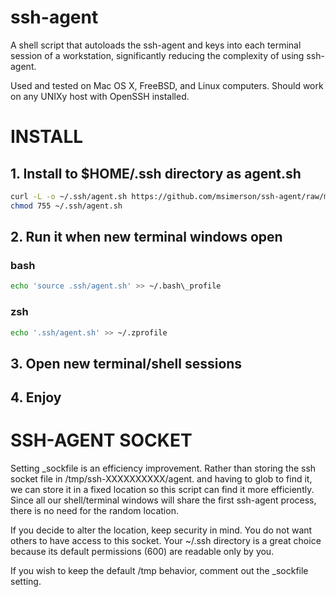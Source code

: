 # ssh-agent

A shell script that autoloads the ssh-agent and keys into each terminal session
of a workstation, significantly reducing the complexity of using ssh-agent.

Used and tested on Mac OS X, FreeBSD, and Linux computers. Should work on any
UNIXy host with OpenSSH installed.

# INSTALL

## 1. Install to $HOME/.ssh directory as agent.sh

```sh
curl -L -o ~/.ssh/agent.sh https://github.com/msimerson/ssh-agent/raw/master/agent.sh
chmod 755 ~/.ssh/agent.sh
```

## 2. Run it when new terminal windows open

### bash

```sh
echo 'source .ssh/agent.sh' >> ~/.bash\_profile
```

### zsh

```sh
echo '.ssh/agent.sh' >> ~/.zprofile
```

## 3. Open new terminal/shell sessions

## 4. Enjoy


# SSH-AGENT SOCKET

Setting \_sockfile is an efficiency improvement. Rather than storing the
ssh socket file in /tmp/ssh-XXXXXXXXXX/agent.<ppid> and having to glob
to find it, we can store it in a fixed location so this script can find
it more efficiently. Since all our shell/terminal windows will share the
first ssh-agent process, there is no need for the random location.

If you decide to alter the location, keep security in mind. You do not want
others to have access to this socket. Your ~/.ssh directory is a great
choice because its default permissions (600) are readable only by you.

If you wish to keep the default /tmp behavior, comment out the \_sockfile setting.

